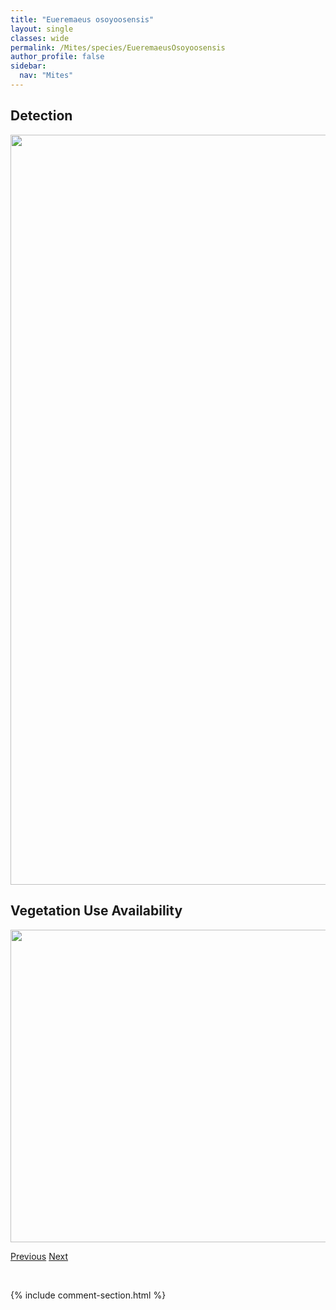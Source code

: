 ```yaml
---
title: "Eueremaeus osoyoosensis"
layout: single
classes: wide
permalink: /Mites/species/EueremaeusOsoyoosensis
author_profile: false
sidebar:
  nav: "Mites"
---
```


<h2>Detection</h2>

<a href="https://drive.google.com/uc?export=view&id=1kD9U-WV9Pu_IG04KEeJWitrDiPNwrgId">
<img src="https://drive.google.com/uc?export=view&id=1kD9U-WV9Pu_IG04KEeJWitrDiPNwrgId" height = "1200" width = "800">
</a>


<h2>Vegetation Use Availability</h2>

<a href="https://drive.google.com/uc?export=view&id=1iqFTrtpsRHf35wsVWojLMIhnyhzsOykp">
<img src="https://drive.google.com/uc?export=view&id=1iqFTrtpsRHf35wsVWojLMIhnyhzsOykp" height = "500" width = "1000">
</a>


<a href="/DevelopmentWebsite/Mites/species/EueremaeusMasinasin" class="pagination--pager" title="Eueremaeus masinasin">Previous</a> <a href="/DevelopmentWebsite/Mites/species/EueremaeusTetrosus" class="pagination--pager" title="Eueremaeus tetrosus">Next</a>

<p>&nbsp;</p>

{% include comment-section.html %}
